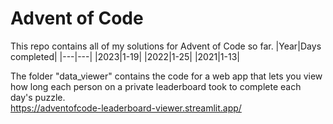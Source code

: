 # Advent of Code
This repo contains all of my solutions for Advent of Code so far.
|Year|Days completed|
|---|---|
|2023|1-19|
|2022|1-25|
|2021|1-13|

The folder "data_viewer" contains the code for a web app that lets you view how long each person on a private leaderboard took to complete each day's puzzle.\
https://adventofcode-leaderboard-viewer.streamlit.app/
